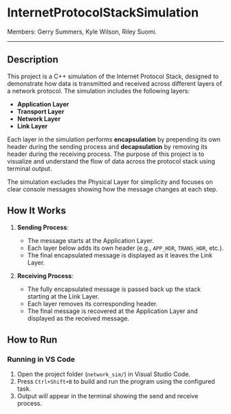 # InternetProtocolStackSimulation
Members: Gerry Summers, Kyle Wilson, Riley Suomi.
<hr>

## Description

This project is a C++ simulation of the Internet Protocol Stack, designed to demonstrate how data is transmitted and received across different layers of a network protocol. The simulation includes the following layers:

- **Application Layer**
- **Transport Layer**
- **Network Layer**
- **Link Layer**

Each layer in the simulation performs **encapsulation** by prepending its own header during the sending process and **decapsulation** by removing its header during the receiving process. The purpose of this project is to visualize and understand the flow of data across the protocol stack using terminal output.

The simulation excludes the Physical Layer for simplicity and focuses on clear console messages showing how the message changes at each step.

## How It Works

1. **Sending Process**:
    - The message starts at the Application Layer.
    - Each layer below adds its own header (e.g., `APP_HDR`, `TRANS_HDR`, etc.).
    - The final encapsulated message is displayed as it leaves the Link Layer.

2. **Receiving Process**:
    - The fully encapsulated message is passed back up the stack starting at the Link Layer.
    - Each layer removes its corresponding header.
    - The final message is recovered at the Application Layer and displayed as the received message.

## How to Run

### Running in VS Code

1. Open the project folder (`network_sim/`) in Visual Studio Code.
2. Press `Ctrl+Shift+B` to build and run the program using the configured task.
3. Output will appear in the terminal showing the send and receive process.
